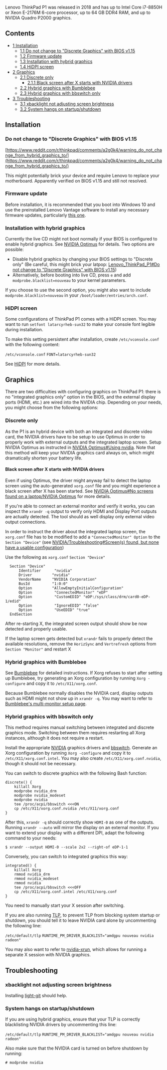 Lenovo ThinkPad P1 was released in 2018 and has up to Intel Core i7-8850H or Xeon E-2176M 6-core processor, up to 64 GB DDR4 RAM, and up to NVIDIA Quadro P2000 graphics.

## Contents

*   [1 Installation](#Installation)
    *   [1.1 Do not change to "Discrete Graphics" with BIOS v1.15](#Do_not_change_to_"Discrete_Graphics"_with_BIOS_v1.15)
    *   [1.2 Firmware update](#Firmware_update)
    *   [1.3 Installation with hybrid graphics](#Installation_with_hybrid_graphics)
    *   [1.4 HiDPI screen](#HiDPI_screen)
*   [2 Graphics](#Graphics)
    *   [2.1 Discrete only](#Discrete_only)
        *   [2.1.1 Black screen after X starts with NVIDIA drivers](#Black_screen_after_X_starts_with_NVIDIA_drivers)
    *   [2.2 Hybrid graphics with Bumblebee](#Hybrid_graphics_with_Bumblebee)
    *   [2.3 Hybrid graphics with bbswitch only](#Hybrid_graphics_with_bbswitch_only)
*   [3 Troubleshooting](#Troubleshooting)
    *   [3.1 xbacklight not adjusting screen brightness](#xbacklight_not_adjusting_screen_brightness)
    *   [3.2 System hangs on startup/shutdown](#System_hangs_on_startup/shutdown)

## Installation

### Do not change to "Discrete Graphics" with BIOS v1.15

[https://www.reddit.com/r/thinkpad/comments/a2g0k4/warning_do_not_change_from_hybrid_graphics_to/](https://www.reddit.com/r/thinkpad/comments/a2g0k4/warning_do_not_change_from_hybrid_graphics_to/)

This might potentially brick your device and require Lenovo to replace your motherboard. Apparently verified on BIOS v1.15 and still not resolved.

### Firmware update

Before installation, it is recommended that you boot into Windows 10 and use the preinstalled Lenovo Vantage software to install any necessary firmware updates, particularly [this one](https://pcsupport.lenovo.com/us/en/products/LAPTOPS-AND-NETBOOKS/THINKPAD-P-SERIES-LAPTOPS/THINKPAD-P1-TYPE-20MD-20ME/downloads/DS504958).

### Installation with hybrid graphics

Currently the live CD might not boot normally if your BIOS is configured to enable hybrid graphics. See [NVIDIA Optimus](/index.php/NVIDIA_Optimus "NVIDIA Optimus") for details. Two options are possible:

*   Disable hybrid graphics by changing your BIOS settings to "Discrete only" (Be careful, this might brick your latpop: [Lenovo_ThinkPad_P1#Do not change to "Discrete Graphics" with BIOS v1.15](/index.php/Lenovo_ThinkPad_P1#Do_not_change_to_"Discrete_Graphics"_with_BIOS_v1.15 "Lenovo ThinkPad P1"))
*   Alternatively, before booting into live CD, press `e` and add `modprobe.blacklist=nouveau` to your kernel parameters.

If you choose to use the second option, you might also want to include `modprobe.blacklist=nouveau` in your `/boot/loader/entries/arch.conf`.

### HiDPI screen

Some configurations of ThinkPad P1 comes with a HiDPI screen. You may want to run `setfont latarcyrheb-sun32` to make your console font legible during installation.

To make this setting persistent after installation, create `/etc/vconsole.conf` with the following content:

 `/etc/vconsole.conf`  `FONT=latarcyrheb-sun32` 

See [HiDPI](/index.php/HiDPI "HiDPI") for more details.

## Graphics

There are two difficulties with configuring graphics on ThinkPad P1: there is no "integrated graphics only" option in the BIOS, and the external display ports (HDMI, etc.) are wired into the NVIDIA chip. Depending on your needs, you might choose from the following options:

### Discrete only

As the P1 is an hybrid device with both an integrated and discrete video card, the NVIDIA drivers have to be setup to use Optimus in order to properly work with external outputs and the integrated laptop screen. Setup NVIDIA Optimus as instructed in [NVIDIA Optimus#Using nvidia](/index.php/NVIDIA_Optimus#Using_nvidia "NVIDIA Optimus"). Note that this method will keep your NVIDIA graphics card always on, which might dramatically shorten your battery life.

#### Black screen after X starts with NVIDIA drivers

Even if using Optimus, the driver might anyway fail to detect the laptop screen using the auto-generated `xorg.conf` file and you might experience a black screen after X has been started. See [NVIDIA Optimus#No screens found on a laptop/NVIDIA Optimus](/index.php/NVIDIA_Optimus#No_screens_found_on_a_laptop/NVIDIA_Optimus "NVIDIA Optimus") for more details.

If you're able to connect an external monitor and verify it works, you can inspect the `xrandr -q` output to verify only HDMI and Display Port outputs are actually detected. The tool should as well display only external video output connections.

In order to instruct the driver about the integrated laptop screen, the `xorg.conf` file has to be modified to add a `"ConnectedMonitor" Option` to the `Section "Device"` (see [NVIDIA/Troubleshooting#Screen(s) found, but none have a usable configuration](/index.php/NVIDIA/Troubleshooting#Screen(s)_found,_but_none_have_a_usable_configuration "NVIDIA/Troubleshooting"))

Use the following as `xorg.conf` `Section "Device"`

```
  Section "Device"
      Identifier      "nvidia"
      Driver         "nvidia"
      VendorName     "NVIDIA Corporation"
      BusId          "1:0:0"
      Option         "AllowEmptyInitialConfiguration"
      Option	      "ConnectedMonitor" "eDP"
      Option	      "CustomEDID" "eDP:/sys/class/drm/card0-eDP-1/edid"
      Option	      "IgnoreEDID" "false"
      Option	      "UseEDID" "true" 
  EndSection

```

After re-starting X, the integrated screen output should show be now detected and properly usable.

If the laptop screen gets detected but `xrandr` fails to properly detect the available resolutions, remove the `HorizSync` and `Vertrefresh` options from `Section "Monitor"` and restart X

### Hybrid graphics with Bumblebee

See [Bumblebee](/index.php/Bumblebee "Bumblebee") for detailed instructions. If Xorg refuses to start after setting up Bumblebee, try generating an Xorg configuration by running `Xorg -configure` and copy it to `/etc/X11/xorg.conf`.

Because Bumblebee normally disables the NVIDIA card, display outputs such as HDMI might not show up in `xrandr -q`. You may want to refer to [Bumblebee's multi-monitor setup page](https://github.com/Bumblebee-Project/Bumblebee/wiki/Multi-monitor-setup).

### Hybrid graphics with bbswitch only

This method requires manual switching between integrated and discrete graphics mode. Switching between them requires restarting all Xorg instances, although it does not require a restart.

Install the appropriate [NVIDIA](/index.php/NVIDIA "NVIDIA") graphics drivers and [bbswitch](https://www.archlinux.org/packages/?name=bbswitch). Generate an Xorg configuration by running `Xorg -configure` and copy it to `/etc/X11/xorg.conf.intel`. You may also create `/etc/X11/xorg.conf.nvidia`, though it should not be necessary.

You can switch to discrete graphics with the following Bash function:

```
discrete() {
    killall Xorg
    modprobe nvidia_drm
    modprobe nvidia_modeset
    modprobe nvidia
    tee /proc/acpi/bbswitch <<<ON
    cp /etc/X11/xorg.conf.nvidia /etc/X11/xorg.conf
}

```

After this, `xrandr -q` should correctly show `HDMI-0` as one of the outputs. Running `xrandr --auto` will mirror the display on an external monitor. If you want to extend your display with a different DPI, adapt the following command to your needs:

```
$ xrandr --output HDMI-0 --scale 2x2 --right-of eDP-1-1

```

Conversely, you can switch to integrated graphics this way:

```
integrated() {
    killall Xorg
    rmmod nvidia_drm
    rmmod nvidia_modeset
    rmmod nvidia
    tee /proc/acpi/bbswitch <<<OFF
    cp /etc/X11/xorg.conf.intel /etc/X11/xorg.conf
}

```

You need to manually start your X session after switching.

If you are also running [TLP](/index.php/TLP "TLP"), to prevent TLP from blocking system startup or shutdown, you should tell it to leave NVIDIA card alone by uncommenting the following line:

 `/etc/default/tlp`  `RUNTIME_PM_DRIVER_BLACKLIST="amdgpu nouveau nvidia radeon"` 

You may also want to refer to [nvidia-xrun](/index.php/Nvidia-xrun "Nvidia-xrun"), which allows for running a separate X session with NVIDIA graphics.

## Troubleshooting

### xbacklight not adjusting screen brightness

Installing [light-git](https://aur.archlinux.org/packages/light-git/) should help.

### System hangs on startup/shutdown

If you are using hybrid graphics, ensure that your TLP is correctly blacklisting NVIDIA drivers by uncommenting this line:

 `/etc/default/tlp`  `RUNTIME_PM_DRIVER_BLACKLIST="amdgpu nouveau nvidia radeon"` 

Also make sure that the NVIDIA card is turned on before shutdown by running:

```
# modprobe nvidia

```